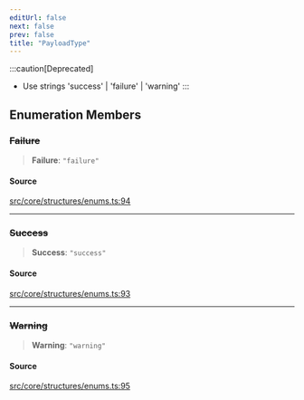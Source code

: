 ```yaml
---
editUrl: false
next: false
prev: false
title: "PayloadType"
---
```


:::caution[Deprecated]
- Use strings 'success' | 'failure' | 'warning'
:::

## Enumeration Members

### ~~Failure~~

> **Failure**: `"failure"`

#### Source

[src/core/structures/enums.ts:94](https://github.com/sern-handler/handler/blob/792015a64e1ac30998977267c7e6c05bfc6f8195/src/core/structures/enums.ts#L94)

***

### ~~Success~~

> **Success**: `"success"`

#### Source

[src/core/structures/enums.ts:93](https://github.com/sern-handler/handler/blob/792015a64e1ac30998977267c7e6c05bfc6f8195/src/core/structures/enums.ts#L93)

***

### ~~Warning~~

> **Warning**: `"warning"`

#### Source

[src/core/structures/enums.ts:95](https://github.com/sern-handler/handler/blob/792015a64e1ac30998977267c7e6c05bfc6f8195/src/core/structures/enums.ts#L95)
